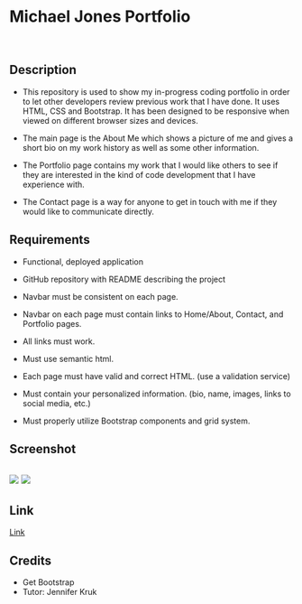 <h1>Michael Jones Portfolio</h1>
<br>

<h2>Description</h2>

* This repository is used to show my in-progress coding portfolio in order to let other developers review previous work that I have done. It uses HTML, CSS and Bootstrap. It has been designed to be responsive when viewed on different browser sizes and devices.

* The main page is the About Me which shows a picture of me and gives a short bio on my work history as well as some other information.

 * The Portfolio page contains my work that I would like others to see if they are interested in the kind of code development that I have experience with.

* The Contact page is a way for anyone to get in touch with me if they would like to communicate directly.

<h2>Requirements</h2>

* Functional, deployed application

* GitHub repository with README describing the project

* Navbar must be consistent on each page.

* Navbar on each page must contain links to Home/About, Contact, and Portfolio pages.

* All links must work.

* Must use semantic html.

* Each page must have valid and correct HTML. (use a validation service)

* Must contain your personalized information. (bio, name, images, links to social media, etc.)

* Must properly utilize Bootstrap components and grid system.

<h2>Screenshot<h2>
<img src="https://user-images.githubusercontent.com/74076318/108432249-aeed6e00-7209-11eb-882f-bd31a6056d47.png">
<img src="https://user-images.githubusercontent.com/74076318/108432426-f07e1900-7209-11eb-8ce8-fca429fb397f.png">
<h2>Link</h2>
<a href="https://mtjones1979.github.io/Michael-Jones-Portfolio/">Link</a>

<h2>Credits</h2>
<ul>
<li>Get Bootstrap</li>
<li>Tutor: Jennifer Kruk</li>
</ul>

